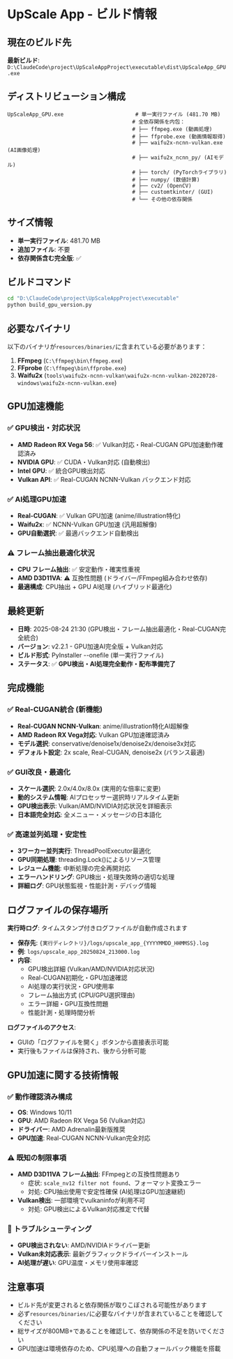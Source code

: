 # UpScale App - ビルド情報

## 現在のビルド先

**最新ビルド**: `D:\ClaudeCode\project\UpScaleAppProject\executable\dist\UpScaleApp_GPU.exe`

## ディストリビューション構成

```
UpScaleApp_GPU.exe                       # 単一実行ファイル (481.70 MB)
                                        # 全依存関係を内包：
                                        # ├── ffmpeg.exe (動画処理)
                                        # ├── ffprobe.exe (動画情報取得)
                                        # ├── waifu2x-ncnn-vulkan.exe (AI画像処理)
                                        # ├── waifu2x_ncnn_py/ (AIモデル)
                                        # ├── torch/ (PyTorchライブラリ)
                                        # ├── numpy/ (数値計算)
                                        # ├── cv2/ (OpenCV)
                                        # ├── customtkinter/ (GUI)
                                        # └── その他の依存関係
```

## サイズ情報

- **単一実行ファイル**: 481.70 MB
- **追加ファイル**: 不要
- **依存関係含む完全版**: ✅

## ビルドコマンド

```bash
cd "D:\ClaudeCode\project\UpScaleAppProject\executable"
python build_gpu_version.py
```

## 必要なバイナリ

以下のバイナリが`resources/binaries/`に含まれている必要があります：

1. **FFmpeg** (`C:\ffmpeg\bin\ffmpeg.exe`)
2. **FFprobe** (`C:\ffmpeg\bin\ffprobe.exe`)  
3. **Waifu2x** (`tools\waifu2x-ncnn-vulkan\waifu2x-ncnn-vulkan-20220728-windows\waifu2x-ncnn-vulkan.exe`)

## GPU加速機能

### ✅ GPU検出・対応状況
- **AMD Radeon RX Vega 56**: ✅ Vulkan対応・Real-CUGAN GPU加速動作確認済み
- **NVIDIA GPU**: ✅ CUDA・Vulkan対応 (自動検出)
- **Intel GPU**: ✅ 統合GPU検出対応
- **Vulkan API**: ✅ Real-CUGAN NCNN-Vulkan バックエンド対応

### ✅ AI処理GPU加速
- **Real-CUGAN**: ✅ Vulkan GPU加速 (anime/illustration特化)
- **Waifu2x**: ✅ NCNN-Vulkan GPU加速 (汎用超解像)
- **GPU自動選択**: ✅ 最適バックエンド自動検出

### ⚠️ フレーム抽出最適化状況
- **CPU フレーム抽出**: ✅ 安定動作・確実性重視
- **AMD D3D11VA**: ⚠️ 互換性問題 (ドライバー/FFmpeg組み合わせ依存)
- **最適構成**: CPU抽出 + GPU AI処理 (ハイブリッド最適化)

## 最終更新

- **日時**: 2025-08-24 21:30 (GPU検出・フレーム抽出最適化・Real-CUGAN完全統合)
- **バージョン**: v2.2.1 - GPU加速AI完全版 + Vulkan対応
- **ビルド形式**: PyInstaller --onefile (単一実行ファイル)
- **ステータス**: ✅ **GPU検出・AI処理完全動作・配布準備完了**

## 完成機能

### ✅ Real-CUGAN統合 (新機能)
- **Real-CUGAN NCNN-Vulkan**: anime/illustration特化AI超解像
- **AMD Radeon RX Vega対応**: Vulkan GPU加速確認済み
- **モデル選択**: conservative/denoise1x/denoise2x/denoise3x対応
- **デフォルト設定**: 2x scale, Real-CUGAN, denoise2x (バランス最適)

### ✅ GUI改良・最適化
- **スケール選択**: 2.0x/4.0x/8.0x (実用的な倍率に変更)
- **動的システム情報**: AIプロセッサー選択時リアルタイム更新
- **GPU検出表示**: Vulkan/AMD/NVIDIA対応状況を詳細表示
- **日本語完全対応**: 全メニュー・メッセージの日本語化

### ✅ 高速並列処理・安定性
- **3ワーカー並列実行**: ThreadPoolExecutor最適化
- **GPU同期処理**: threading.Lock()によるリソース管理
- **レジューム機能**: 中断処理の完全再開対応
- **エラーハンドリング**: GPU検出・処理失敗時の適切な処理
- **詳細ログ**: GPU状態監視・性能計測・デバッグ情報

## ログファイルの保存場所

**実行時ログ**: タイムスタンプ付きログファイルが自動作成されます

- **保存先**: `{実行ディレクトリ}/logs/upscale_app_{YYYYMMDD_HHMMSS}.log`
- **例**: `logs/upscale_app_20250824_213000.log`
- **内容**: 
  - GPU検出詳細 (Vulkan/AMD/NVIDIA対応状況)
  - Real-CUGAN初期化・GPU加速確認
  - AI処理の実行状況・GPU使用率
  - フレーム抽出方式 (CPU/GPU選択理由)
  - エラー詳細・GPU互換性問題
  - 性能計測・処理時間分析

**ログファイルのアクセス**:
- GUIの「ログファイルを開く」ボタンから直接表示可能
- 実行後もファイルは保持され、後から分析可能

## GPU加速に関する技術情報

### ✅ 動作確認済み構成
- **OS**: Windows 10/11
- **GPU**: AMD Radeon RX Vega 56 (Vulkan対応)
- **ドライバー**: AMD Adrenalin最新版推奨
- **GPU加速**: Real-CUGAN NCNN-Vulkan完全対応

### ⚠️ 既知の制限事項
- **AMD D3D11VA フレーム抽出**: FFmpegとの互換性問題あり
  - 症状: `scale_nv12 filter not found`、フォーマット変換エラー
  - 対処: CPU抽出使用で安定性確保 (AI処理はGPU加速継続)
- **Vulkan検出**: 一部環境でvulkaninfoが利用不可
  - 対処: GPU検出によるVulkan対応推定で代替

### 🔧 トラブルシューティング
- **GPU検出されない**: AMD/NVIDIAドライバー更新
- **Vulkan未対応表示**: 最新グラフィックドライバーインストール
- **AI処理が遅い**: GPU温度・メモリ使用率確認

## 注意事項

- ビルド先が変更されると依存関係が取りこぼされる可能性があります
- 必ず`resources/binaries/`に必要なバイナリが含まれていることを確認してください
- 総サイズが800MB+であることを確認して、依存関係の不足を防いでください
- GPU加速は環境依存のため、CPU処理への自動フォールバック機能を搭載
